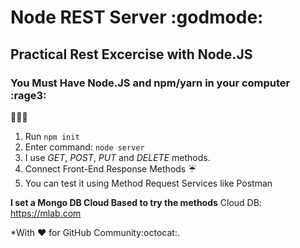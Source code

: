 # Node REST Server :godmode:
## Practical Rest Excercise with Node.JS

### You Must Have Node.JS and npm/yarn in your computer :rage3:
:bee::bee::bee:

1. Run ```npm init```
2. Enter command: ```node server```
3. I use _GET_, _POST_, _PUT_ and _DELETE_ methods.
4. Connect Front-End Response Methods :umbrella:
5. You can test it using Method Request Services like Postman

**I set a Mongo DB Cloud Based to try the methods**
Cloud DB: https://mlab.com 

*With :heart: for GitHub Community:octocat:.
